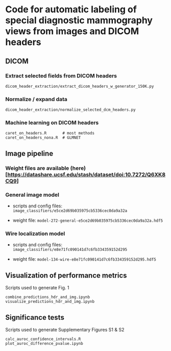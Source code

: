 # Code for automatic labeling of special diagnostic mammography views from images and DICOM headers

## DICOM
### Extract selected fields from DICOM headers

    dicom_header_extraction/extract_dicom_headers_w_generator_150K.py

### Normalize / expand data

    dicom_header_extraction/normalize_selected_dcm_headers.py

###  Machine learning on DICOM headers

    caret_on_headers.R       # most methods 
    caret_on_headers_nona.R  # GLMNET

## Image pipeline

### Weight files are available (here)[https://datashare.ucsf.edu/stash/dataset/doi:10.7272/Q6XK8CQ9]

### General image model
- scripts and config files: `image_classifiers/e5ce2d69b035975cb5336cec0da9a32a`

- weight file: `model-272-general-e5ce2d69b035975cb5336cec0da9a32a.hdf5`

### Wire localization model

- scripts and config files: `image_classifiers/e8e71fc090141d7c6fb334359152d295`

- weight file: `model-134-wire-e8e71fc090141d7c6fb334359152d295.hdf5`


## Visualization of performance metrics 
Scripts used to generate Fig. 1

    combine_predictions_hdr_and_img.ipynb
    visualize_predictions_hdr_and_img.ipynb


## Significance tests
Scripts used to generate Supplementary Figures S1 & S2

    calc_auroc_confidence_intervals.R
    plot_auroc_difference_pvalue.ipynb
